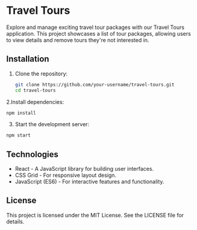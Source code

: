 # Travel Tours

Explore and manage exciting travel tour packages with our Travel Tours application. This project showcases a list of tour packages, allowing users to view details and remove tours they're not interested in.

## Installation

1. Clone the repository:
   ```bash
   git clone https://github.com/your-username/travel-tours.git
   cd travel-tours
   ```

2.Install dependencies:
  ```bash
  npm install
  ```

3. Start the development server:
  ```bash
  npm start
  ```

## Technologies
- React - A JavaScript library for building user interfaces.
- CSS Grid - For responsive layout design.
- JavaScript (ES6) - For interactive features and functionality.

## License
This project is licensed under the MIT License. See the LICENSE file for details.
